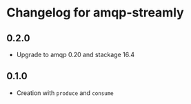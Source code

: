 # Changelog for amqp-streamly

## 0.2.0
 * Upgrade to amqp 0.20 and stackage 16.4

## 0.1.0
 * Creation with `produce` and `consume`
